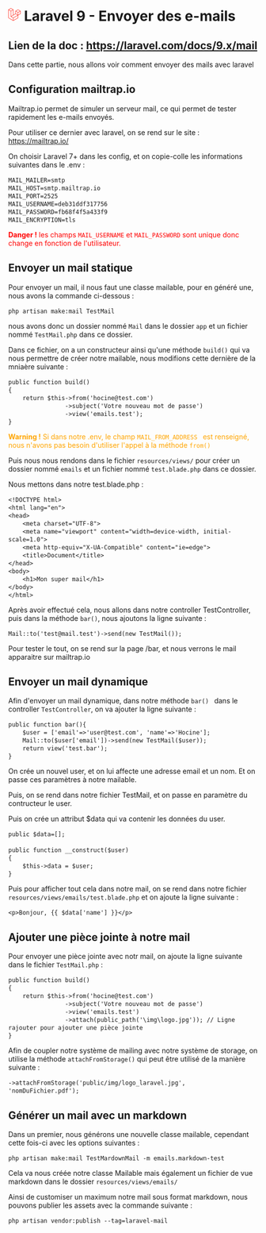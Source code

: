 # ![alt text](./img/logoLaravel.png) Laravel 9 - Envoyer des e-mails

## <b>Lien de la doc : https://laravel.com/docs/9.x/mail </b>

Dans cette partie, nous allons voir comment envoyer des mails avec laravel

## Configuration mailtrap.io

Mailtrap.io permet de simuler un serveur mail, ce qui permet de tester rapidement les e-mails envoyés.

Pour utiliser ce dernier avec laravel, on se rend sur le site : https://mailtrap.io/ 

On choisir Laravel 7+ dans les config, et on copie-colle les informations suivantes dans le .env : 

    MAIL_MAILER=smtp
    MAIL_HOST=smtp.mailtrap.io
    MAIL_PORT=2525
    MAIL_USERNAME=deb31ddf317756
    MAIL_PASSWORD=fb68f4f5a433f9
    MAIL_ENCRYPTION=tls

<span style="color:red;"><b>Danger !</b> les champs ``` MAIL_USERNAME ``` et ``` MAIL_PASSWORD ``` sont unique donc change en fonction de l'utilisateur. </span>

## Envoyer un mail statique
Pour envoyer un mail, il nous faut une classe mailable, pour en généré une, nous avons la commande ci-dessous : 

    php artisan make:mail TestMail

nous avons donc un dossier nommé ```Mail``` dans le dossier ```app``` et un fichier nommé ```TestMail.php``` dans ce dossier.

Dans ce fichier, on a un constructeur ainsi qu'une méthode ```build()``` qui va nous permettre de créer notre mailable, nous modifions cette dernière de la mniaère suivante : 

    public function build()
    {
        return $this->from('hocine@test.com')
                    ->subject('Votre nouveau mot de passe')
                    ->view('emails.test');
    }

<span style="color:orange;"><b>Warning !</b> Si dans notre .env, le champ ``` MAIL_FROM_ADDRESS  ``` est renseigné, nous n'avons pas besoin d'utiliser l'appel à la méthode ``` from() ``` </span>


Puis nous nous rendons dans le fichier ```resources/views/``` pour créer un dossier nommé ```emails``` et un fichier nommé ```test.blade.php``` dans ce dossier.

Nous mettons dans notre test.blade.php :    

    <!DOCTYPE html>
    <html lang="en">
    <head>
        <meta charset="UTF-8">
        <meta name="viewport" content="width=device-width, initial-scale=1.0">
        <meta http-equiv="X-UA-Compatible" content="ie=edge">
        <title>Document</title>
    </head>
    <body>
        <h1>Mon super mail</h1>
    </body>
    </html>

Après avoir effectué cela, nous allons dans notre controller TestController, puis dans la méthode ```bar()```, nous ajoutons la ligne suivante :

    Mail::to('test@mail.test')->send(new TestMail());

Pour tester le tout, on se rend sur la page /bar, et nous verrons le mail apparaitre sur mailtrap.io

## Envoyer un mail dynamique

Afin d'envoyer un mail dynamique, dans notre méthode ```bar() ``` dans le controller ``` TestController ```, on va ajouter la ligne suivante :

    public function bar(){
        $user = ['email'=>'user@test.com', 'name'=>'Hocine'];
        Mail::to($user['email'])->send(new TestMail($user));
        return view('test.bar'); 
    }

On crée un nouvel user, et on lui affecte une adresse email et un nom.
Et on passe ces paramètres à notre mailable.

Puis, on se rend dans notre fichier TestMail, et on passe en paramètre du contructeur le user.

Puis on crée un attribut $data qui va contenir les données du user. 

    public $data=[];

    public function __construct($user)
    {
        $this->data = $user;
    }

Puis pour afficher tout cela dans notre mail, on se rend dans notre fichier ```resources/views/emails/test.blade.php``` et on ajoute la ligne suivante :	

    <p>Bonjour, {{ $data['name'] }}</p>

## Ajouter une pièce jointe à notre mail

Pour envoyer une pièce jointe avec notr mail, on ajoute la ligne suivante dans le fichier ``` TestMail.php ``` :

    public function build()
    {
        return $this->from('hocine@test.com')
                    ->subject('Votre nouveau mot de passe')
                    ->view('emails.test')
                    ->attach(public_path('\img\logo.jpg')); // Ligne rajouter pour ajouter une pièce jointe
    }

Afin de coupler notre système de mailing avec notre système de storage, on utilise la méthode ``` attachFromStorage() ``` qui peut être utilisé de la manière suivante :

    ->attachFromStorage('public/img/logo_laravel.jpg', 'nomDuFichier.pdf');

## Générer un mail avec un markdown

Dans un premier, nous générons une nouvelle classe mailable, cependant cette fois-ci avec les options suivantes :

    php artisan make:mail TestMardownMail -m emails.markdown-test

Cela va nous créée notre classe Mailable mais également un fichier de vue markdown dans le dossier ```resources/views/emails/```

Ainsi de customiser un maximum notre mail sous format markdown, nous pouvons publier les assets avec la commande suivante :

    php artisan vendor:publish --tag=laravel-mail


